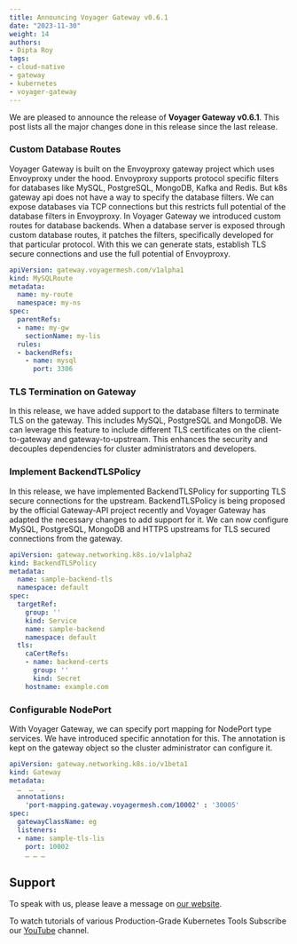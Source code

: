 ```yaml
---
title: Announcing Voyager Gateway v0.6.1
date: "2023-11-30"
weight: 14
authors:
- Dipta Roy
tags:
- cloud-native
- gateway
- kubernetes
- voyager-gateway
---
```


We are pleased to announce the release of **Voyager Gateway v0.6.1**. This post lists all the major changes done in this release since the last release.

### Custom Database Routes

Voyager Gateway is built on the Envoyproxy gateway project which uses Envoyproxy under the hood. Envoyproxy supports protocol specific filters for databases like MySQL, PostgreSQL, MongoDB, Kafka and Redis. But k8s gateway api does not have a way to specify the database filters. We can expose databases via TCP connections but this restricts full potential of the database filters in Envoyproxy.
In Voyager Gateway we introduced custom routes for database backends. When a database server is exposed through custom database routes, it patches the filters, specifically developed for that particular protocol. With this we can generate stats, establish TLS secure connections and use the full potential of Envoyproxy.

```yaml
apiVersion: gateway.voyagermesh.com/v1alpha1
kind: MySQLRoute
metadata:
  name: my-route
  namespace: my-ns
spec:
  parentRefs:
  - name: my-gw
    sectionName: my-lis
  rules:
  - backendRefs:
    - name: mysql
      port: 3306
```

### TLS Termination on Gateway
In this release, we have added support to the database filters to terminate TLS on the gateway. This includes MySQL, PostgreSQL and MongoDB. We can leverage this feature to include different TLS certificates on the client-to-gateway and gateway-to-upstream. This enhances the security and decouples dependencies for cluster administrators and developers.


### Implement BackendTLSPolicy

In this release, we have implemented BackendTLSPolicy for supporting TLS secure connections for the upstream. BackendTLSPolicy is being proposed by the official Gateway-API project recently and Voyager Gateway has adapted the necessary changes to add support for it. We can now configure MySQL, PostgreSQL, MongoDB and HTTPS upstreams for TLS secured connections from the gateway. 

```yaml
apiVersion: gateway.networking.k8s.io/v1alpha2
kind: BackendTLSPolicy
metadata:
  name: sample-backend-tls
  namespace: default
spec:
  targetRef: 
    group: ''
    kind: Service
    name: sample-backend
    namespace: default
  tls: 
    caCertRefs:
    - name: backend-certs
      group: ''
      kind: Secret
    hostname: example.com
```

### Configurable NodePort

With Voyager Gateway, we can specify port mapping for NodePort type services. We have introduced specific annotation for this. The annotation is kept on the gateway object so the cluster administrator can configure it.

```yaml
apiVersion: gateway.networking.k8s.io/v1beta1
kind: Gateway
metadata:
  …  …  … 
  annotations: 
    'port-mapping.gateway.voyagermesh.com/10002' : '30005'
spec:
  gatewayClassName: eg
  listeners:
  - name: sample-tls-lis 
    port: 10002
    … … … 
```


## Support

To speak with us, please leave a message on [our website](https://appscode.com/contact/).

To watch tutorials of various Production-Grade Kubernetes Tools Subscribe our [YouTube](https://www.youtube.com/c/AppsCodeInc/) channel.